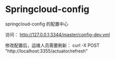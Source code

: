 # Springcloud-config
springcloud-config 的配置中心

访问：
    http://127.0.0.1:3344/master/config-dev.yml

修改配置后，运维人员需要刷新：
    curl -X POST "http://localhost:3355/actuator/refresh"